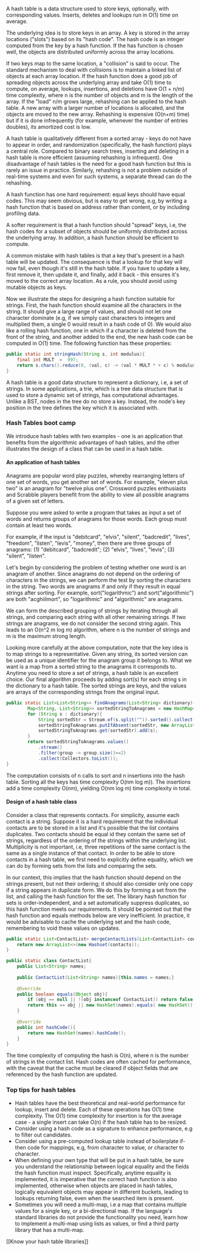 A hash table is a data structure used to store keys, optionally, with corresponding values. Inserts, deletes and lookups run in O(1) time on average.

The underlying idea is to store keys in an array. A key is stored in the array locations ("slots") based on its "hash code". The hash code is an integer computed from the key by a hash function. If the has function is chosen well, the objects are distributed uniformly across the array locations.

If two keys map to the same location, a "collision" is said to occur. The standard mechanism to deal with collisions is to maintain a linked list of objects at each array location. If the hash function does a good job of spreading objects across the underlying array and take O(1) time to compute, on average, lookups, insertions, and deletions have O(1 + n/m)  time complexity, where n is the number of objects and m is the length of the array. If the "load" n/m  grows large, rehashing can be applied to the hash table. A new array with a larger number of locations is allocated, and the objects are moved to the new array. Rehashing is expensive (O(n+m) time) but if it is done infrequently (for example, whenever the number of entries doubles), its amortized cost is low.

A hash table is qualitatively different from a sorted array - keys do not have to appear in order, and randomization (specifically, the hash function) plays a central role. Compared to binary search trees, inserting and deleting in a hash table is more efficient (assuming rehashing is infrequent). One disadvantage of hash tables is the need for a good hash function but this is rarely an issue in practice. Similarly, rehashing is not a problem outside of real-time systems and even for such systems, a separate thread can do the rehashing.

A hash function has one hard requirement: equal keys should have equal codes. This may seem obvious, but is easy to get wrong, e.g, by writing a hash function that is based on address rather than content, or by including profiling data.

A softer requirement is that a hash function should "spread" keys, i.e, the hash codes for a subset of objects should be uniformly distributed across the underlying array. In addition, a hash function should be efficient to compute.

A common mistake with hash tables is that a key that's present in a hash table will be updated. The consequence is that a lookup for that key will now fail, even though it's still in the hash table. If you have to update a key, first remove it, then update it, and finally, add it back - this ensures it's moved to the correct array location. As a rule, you should avoid using mutable objects as keys.

Now we illustrate the steps for designing a hash function suitable for strings. First, the hash function should examine all the characters in the string. It should give a large range of values, and should not let one character dominate (e.g, if we simply cast characters to integers and multiplied them, a single 0 would result in a hash code of 0). We would also like a rolling hash function, one in which if a character is deleted from the front of the string, and another added to the end, the new hash code can be computed in O(1) time. The following function has these properties:

```java
public static int stringHash(String s, int modulus){
 	final int MULT  =  997;
 	return s.chars().reduce(0, (val, c) -> (val * MULT * + c) % modulus);
}
```

A hash table is a good data structure to represent a dictionary, i.e, a set of strings. In some applications, a trie, which is a tree data structure that is used to store a dynamic set of strings, has computational advantages. Unlike a BST, nodes in the tree do no store a key. Instead, the node's key position in the tree defines the key which it is associated with.


### Hash Tables boot camp
We introduce hash tables with two examples - one is an application that benefits from the algorithmic advantages of hash tables, and the other illustrates the design of a class that can be used in a hash table.

#### An application of hash tables

Anagrams are popular word play puzzles, whereby rearranging letters of one set of words, you get another set of words. For example, "eleven plus two" is an anagram for "twelve plus one". Crossword puzzles enthusiasts and Scrabble players benefit from the ability to view all possible anagrams of a given set of letters.

Suppose you were asked to write a program that takes as input a set of words and returns groups of anagrams for those words. Each group must contain at least two words.

For example, if the input is "debitcard", "elvis", "silent", "badcredit", "lives", "freedom", "listen", "levis", "money", then there are three groups of anagrams: (1)  "debitcard",  "badcredit"; (2) "elvis", "lives", "levis"; (3) "silent", "listen".

Let's begin by considering the problem of testing whether one word is an anagram of another. Since anagrams do not depend on the ordering of characters in the strings, we can perform the test by sorting the characters in the string. Two words are anagrams if and only if  they result in equal strings after sorting. For example, sort("logarithmic") and sort("algorithmic")  are both "acghiilmort", so "logarithmic" and "algorithmic" are anagrams.

We can form the described grouping of strings by iterating through all strings, and comparing each string with all other remaining strings. If two strings are anagrams, we do not consider the second string again. This leads to an O(n^2  m log m) algorithm, where n is the number of strings and m is the maximum strong length.

Looking more carefully at the above computation, note that the key idea is to map strings to a representative. Given any string, its sorted version can be used as a unique identifier for the anagram group it belongs to. What we want is a map  from a sorted  string to the anagrams it corresponds to.  Anytime you need to store a set of strings, a hash table is an excellent choice. Our final algorithm proceeds by adding sort(s) for each string s in the dictionary to a hash table. The sorted strings are keys, and the values are arrays of the corresponding strings from the original input.

```java
public static List<List<String>> findAnagrams(List<String> dictionary){
		Map<String, List<String>> sortedStringToAnagrams = new HashMap<>();
		for (String s : dictionary){
			String sortedStr = Stream.of(s.split("")).sorted().collect(Collectors.joining());
			sortedStringToAnagrams.putIfAbsent(sortedStr, new ArrayList<String>());
			sortedStringToAnagrams.get(sortedStr).add(s);
		}
		return sortedStringToAnagrams.values()
			.stream()
			.filter(group -> group.size()>=2)
			.collect(Collectors.toList());
}
```


The computation consists of n calls to sort and n insertions into the hash table. Sorting all the keys has time complexity O(nm log m)). The insertions add a time complexity O(nm), yielding O(nm log m) time complexity in total.


#### Design of a hash table class

Consider a class that represents contacts. For simplicity, assume each contact is a string. Suppose it is a hard requirement that the individual contacts are to be stored in a list and it's possible that the list contains duplicates. Two contacts should be equal id they contain the same set of strings, regardless of the ordering of the strings within the underlying list. Multiplicity is not important, i.e, three repetitions of the same contact is the same as a single instance of that contact. In order to be able to store contacts in a hash table, we first need to explicitly define equality, which we can do by forming sets from the lists and comparing the sets.

In our context, this implies that the hash function should depend on the strings present, but not their ordering; it should also consider only one copy if a string appears in duplicate form. We do this by forming a set from the list, and calling the hash function for the set. The library hash function for sets is order-independent, and a set automatically suppress duplicates, so this hash function meets our requirements. It should be pointed out that the hash function and equals methods below are very inefficient. In practice, it would be advisable to cache the underlying set and the hash code, remembering to void these values on updates.

```java
public static List<ContactList> mergeContactLists(List<ContactList> contacts){
	return new ArrayList<>(new Hashset(contacts));
}

public static class ContactList{
	public List<String> names;
	
	public ContactList(List<String> names){this.names = names;}
	
	@Override
	public boolean equals(Object obj){
		if (obj == null || !(obj instanceof ContactList)) return false;
		return this == obj || new HashSet(names).equals( new HashSet(((ContactList)obj).names));
	}
	
	@Override
	public int hashCode(){
	 	return new HashSet(names).hashCode();
	}
}
```
The time complexity of computing the hash is O(n), where n is the number of strings in the contact list. Hash codes are often cached for performance, with the caveat that the cache must be cleared if object fields that are referenced by the hash function are updated.


### Top tips for hash tables
- Hash tables have the best theoretical and real-world performance for lookup, insert and delete. Each of these operations has O(1) time complexity. The O(1) time complexity for insertion is for the average case - a single insert can take O(n) if the hash table has to be resized.
-   Consider using a hash code as a signature to enhance performance, e.g to filter out candidates.
-   Consider using a pre-computed lookup table instead of boilerplate if-then code for mappings, e.g, from character to value, or character to character.
-   When defining your own type that will be put in a hash table, be sure you understand the relationship between logical equality and the fields the hash function must inspect. Specifically, anytime equality is implemented, it is imperative that the correct hash function is also implemented, otherwise when objects are placed in hash tables, logically equivalent objects may appear in different buckets, leading to lookups returning false, even when the searched item is present.
-   Sometimes you will need a multi-map, i.e a map that contains multiple values for a single key, or a bi-directional map. If the language's standard libraries do not provide the functionality you need, learn how to implement a multi-map using lists as values, or find a third party library that has a multi-map.

[[Know your hash table libraries]]




